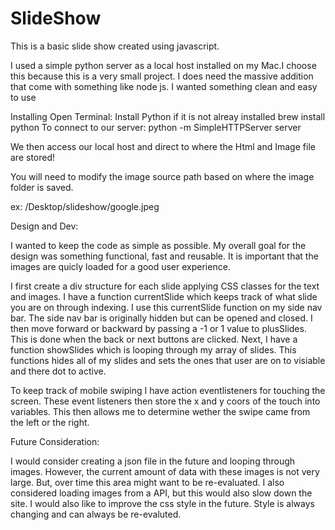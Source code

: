 # SlideShow


This is a basic slide show created using javascript. 


I used a simple python server as a local host installed on my Mac.I choose this because this is a very small project. I does need the massive addition that come with something like node js. I wanted something clean and easy to use 

Installing 
Open Terminal: 
Install Python if it is not alreay installed
brew install python
To connect to our server: 
python -m SimpleHTTPServer server 

We then access our local host and direct to where the Html and Image file are stored! 

You will need to modify the image source path based on where the image folder is saved.

ex:
/Desktop/slideshow/google.jpeg

Design and Dev: 

 I wanted to keep the code as simple as possible. My overall goal for the design was something functional, fast and reusable. It is important that the images are quicly loaded for a good user experience. 


I first create a div structure for each slide applying CSS classes for the text and images. I have a function currentSlide which keeps track of what slide you are on through indexing. I use this currentSlide function on my side nav bar. The side nav bar is originally hidden but can be opened and closed. I then move forward or backward by passing a -1 or 1 value to plusSlides. This is done when the back or next buttons are clicked. Next, I have a function showSlides which is looping through my array of slides. This functions hides all of my slides and sets the ones that user are on to visiable and there dot to active. 

To keep track of mobile swiping I have action eventlisteners for touching the screen. These event listeners then store the x and y coors of the touch into variables. This then allows me to determine wether the swipe came from the left or the right. 


Future Consideration: 

I would consider creating a json file in the future and looping through images. However, the current amount of data with these images is not very large. But, over time this area might want to be re-evaluated. I also considered loading images from a API, but this would also slow down the site. 
I would also like to improve the css style in the future. Style is always changing and can always be re-evaluted.

